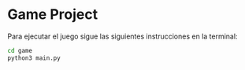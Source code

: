 # Game Project

Para ejecutar el juego sigue las siguientes instrucciones en la terminal:
```sh
cd game
python3 main.py
```